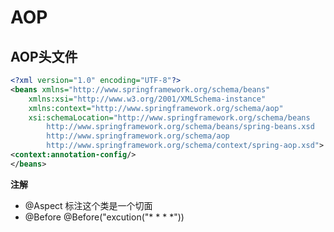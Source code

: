 # AOP

## AOP头文件

```xml
<?xml version="1.0" encoding="UTF-8"?>
<beans xmlns="http://www.springframework.org/schema/beans"
    xmlns:xsi="http://www.w3.org/2001/XMLSchema-instance"
    xmlns:context="http://www.springframework.org/schema/aop"
    xsi:schemaLocation="http://www.springframework.org/schema/beans
        http://www.springframework.org/schema/beans/spring-beans.xsd
        http://www.springframework.org/schema/aop
        http://www.springframework.org/schema/context/spring-aop.xsd">
<context:annotation-config/>
</beans>
```

**注解**

- @Aspect
标注这个类是一个切面
- @Before
@Before("excution("* * * *"))